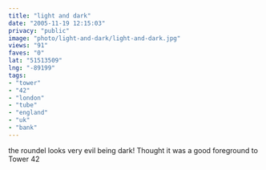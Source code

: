 ```yaml
---
title: "light and dark"
date: "2005-11-19 12:15:03"
privacy: "public"
image: "photo/light-and-dark/light-and-dark.jpg"
views: "91"
faves: "0"
lat: "51513509"
lng: "-89199"
tags:
- "tower"
- "42"
- "london"
- "tube"
- "england"
- "uk"
- "bank"
---
```

the roundel looks very evil being dark! Thought it was a good foreground to Tower 42
